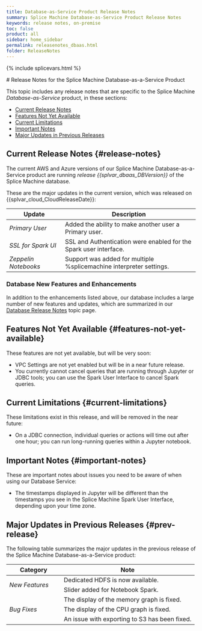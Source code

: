 ```yaml
---
title: Database-as-Service Product Release Notes
summary: Splice Machine Database-as-Service Product Release Notes
keywords: release notes, on-premise
toc: false
product: all
sidebar: home_sidebar
permalink: releasenotes_dbaas.html
folder: ReleaseNotes
---
```

{% include splicevars.html %}
<section>
<div class="TopicContent" data-swiftype-index="true" markdown="1">
# Release Notes for the Splice Machine Database-as-a-Service Product

This topic includes any release notes that are specific to the Splice Machine *Database-as-Service* product, in these sections:

* [Current Release Notes](#release-notes)
* [Features Not Yet Available](#features-not-yet-available)
* [Current Limitations](#current-limitations)
* [Important Notes](#important-notes)
* [Major Updates in Previous Releases](#prev-release)

## Current Release Notes  {#release-notes}

The current AWS and Azure versions of our Splice Machine Database-as-a-Service product are running _release  {{splvar_dbaas_DBVersion}}_ of the Splice Machine database.

These are the major updates in the current version, which was released on {{splvar_cloud_CloudReleaseDate}}:

<table class="oddEven">
    <col width="25%" />
    <col width="60%" />
    <thead>
        <tr>
            <th>Update</th>
            <th>Description</th>
        </tr>
    </thead>
    <tbody>
        <tr>
            <td><em>Primary User</em></td>
            <td>Added the ability to make another user a Primary user.</td>
        </tr>
        <tr>
            <td><em>SSL for Spark UI</em></td>
            <td>SSL and Authentication were enabled for the Spark user interface.</td>
        </tr>
        <tr>
            <td><em>Zeppelin Notebooks</em></td>
            <td>Support was added for multiple %splicemachine interpreter settings.</td>
        </tr>
    </tbody>
</table>

### Database New Features and Enhancements

In addition to the enhancements listed above, our database includes a large number of new features and updates, which are summarized in our [Database Release Notes](releasenotes_onprem.html) topic page.


## Features Not Yet Available {#features-not-yet-available}

These features are not yet available, but will be very soon:

* VPC Settings are not yet enabled but will be in a near future release.
* You currently cannot cancel queries that are running through Jupyter or JDBC tools; you can use the Spark User Interface to cancel Spark queries.


## Current Limitations {#current-limitations}

These limitations exist in this release, and will be removed in the near future:

* On a JDBC connection, individual queries or actions will time out after one hour; you can run long-running queries within a Jupyter notebook.

## Important Notes {#important-notes}

These are important notes about issues you need to be aware of when using our Database Service:

* The timestamps displayed in Jupyter will be different than the timestamps you see in the Splice Machine Spark User Interface, depending upon your time zone.

## Major Updates in Previous Releases  {#prev-release}

The following table summarizes the major updates in the previous release of the Splice Machine Database-as-a-Service product:

<table>
    <col width="145px"/>
    <col />
    <thead>
        <tr>
            <th>Category</th>
            <th>Note</th>
        </tr>
    </thead>
    <tbody>
        <tr>
            <td rowspan="2"><em>New Features</em></td>
            <td>Dedicated HDFS is now available.</td>
        </tr>
        <tr>
            <td>Slider added for Notebook Spark.</td>
        </tr>
        <tr>
            <td rowspan="3"><em>Bug Fixes</em></td>
            <td>The display of the memory graph is fixed.</td>
        </tr>
        <tr>
            <td>The display of the CPU graph is fixed.</td>
        </tr>
        <tr>
            <td>An issue with exporting to S3 has been fixed.</td>
        </tr>
    </tbody>
</table>

</div>
</section>
